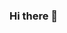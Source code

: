 ### Hi there 👋

<!--
**MEGHANADEVIKURAPATI/MEGHANADEVIKURAPATI** is a ✨ _special_ ✨ repository because its `README.md` (this file) appears on your GitHub profile.

Here are some ideas to get you started:

- 🔭 I’m currently studying ECT
- 🌱 I’m currently learning github
- 👯 I’m looking to collaborate on TOP TECHNOLOGIES
- 🤔 I’m looking for help with learning
- 💬 Ask me about .MATHS
- 📫 How to reach me:  By  walk
- ⚡ Fun fact: the distance fromsun to home is the distance from home to sun
-added profiles 
